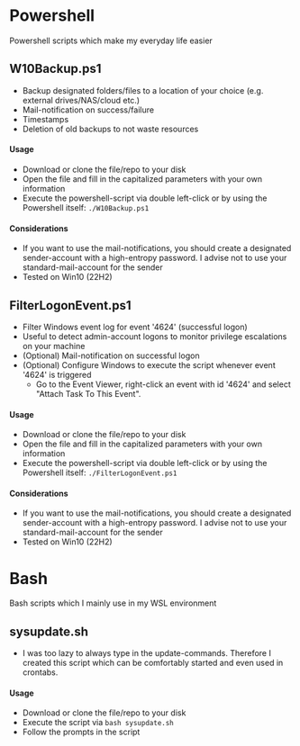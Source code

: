 # Powershell
Powershell scripts which make my everyday life easier 

## W10Backup.ps1
* Backup designated folders/files to a location of your choice (e.g. external drives/NAS/cloud etc.)
* Mail-notification on success/failure
* Timestamps
* Deletion of old backups to not waste resources

#### Usage
* Download or clone the file/repo to your disk
* Open the file and fill in the capitalized parameters with your own information
* Execute the powershell-script via double left-click or by using the Powershell itself: <code>./W10Backup.ps1</code>

#### Considerations
* If you want to use the mail-notifications, you should create a designated sender-account with a high-entropy password. I advise not to use your standard-mail-account for the sender
* Tested on Win10 (22H2)

## FilterLogonEvent.ps1
* Filter Windows event log for event '4624' (successful logon)
* Useful to detect admin-account logons to monitor privilege escalations on your machine
* (Optional) Mail-notification on successful logon
* (Optional) Configure Windows to execute the script whenever event '4624' is triggered
    * Go to the Event Viewer, right-click an event with id '4624' and select "Attach Task To This Event".

#### Usage
* Download or clone the file/repo to your disk
* Open the file and fill in the capitalized parameters with your own information
* Execute the powershell-script via double left-click or by using the Powershell itself: <code>./FilterLogonEvent.ps1</code>

#### Considerations
* If you want to use the mail-notifications, you should create a designated sender-account with a high-entropy password. I advise not to use your standard-mail-account for the sender
* Tested on Win10 (22H2)

# Bash
Bash scripts which I mainly use in my WSL environment

## sysupdate.sh
* I was too lazy to always type in the update-commands. Therefore I created this script which can be comfortably started and even used in crontabs.

#### Usage
* Download or clone the file/repo to your disk
* Execute the script via <code>bash sysupdate.sh</code>
* Follow the prompts in the script
